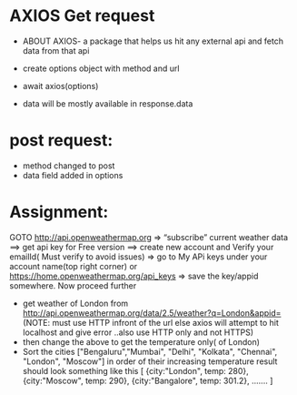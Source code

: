 # AXIOS Get request

- ABOUT AXIOS- a package that helps us hit any external api and fetch data from that api


- create options object with method and url
- await axios(options)
- data will be mostly available in response.data

# post request:
- method changed to post
- data field added in options


# Assignment:
GOTO  http://api.openweathermap.org => “subscribe” current weather data ==> get api key for Free version ==> create new account and Verify your emailId( Must verify to avoid issues) => go to My APi keys under your account name(top right corner) or https://home.openweathermap.org/api_keys => save the key/appid somewhere. Now proceed further

- get weather of London from http://api.openweathermap.org/data/2.5/weather?q=London&appid=<useYourOwnAppId>  (NOTE: must use HTTP infront of the url else axios will attempt to hit localhost and give error  ..also use HTTP only and not HTTPS)
- then change the above to get the temperature only( of London)
- Sort the cities  ["Bengaluru","Mumbai", "Delhi", "Kolkata", "Chennai", "London", "Moscow"] in order of their increasing temperature
result should look something like this
[
{city:"London", temp: 280},
{city:"Moscow", temp: 290},
{city:"Bangalore", temp: 301.2},
.......
]